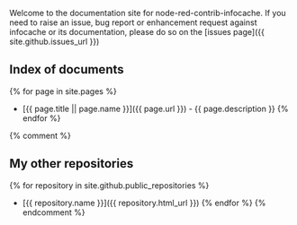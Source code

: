 Welcome to the documentation site for node-red-contrib-infocache.
If you need to raise an issue, bug report or enhancement request against infocache or its documentation, please do so on the [issues page]({{ site.github.issues_url }})

## Index of documents

{% for page in site.pages %}
  * [{{ page.title || page.name }}]({{ page.url }}) - {{ page.description }}
{% endfor %}

{% comment %}
## My other repositories

{% for repository in site.github.public_repositories %}
  * [{{ repository.name }}]({{ repository.html_url }})
{% endfor %}
{% endcomment %}